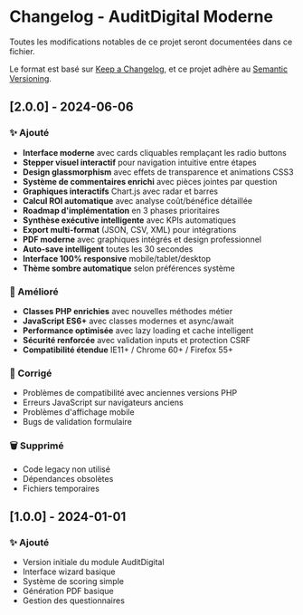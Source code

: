# Changelog - AuditDigital Moderne

Toutes les modifications notables de ce projet seront documentées dans ce fichier.

Le format est basé sur [Keep a Changelog](https://keepachangelog.com/fr/1.0.0/),
et ce projet adhère au [Semantic Versioning](https://semver.org/spec/v2.0.0.html).

## [2.0.0] - 2024-06-06

### ✨ Ajouté
- **Interface moderne** avec cards cliquables remplaçant les radio buttons
- **Stepper visuel interactif** pour navigation intuitive entre étapes
- **Design glassmorphism** avec effets de transparence et animations CSS3
- **Système de commentaires enrichi** avec pièces jointes par question
- **Graphiques interactifs** Chart.js avec radar et barres
- **Calcul ROI automatique** avec analyse coût/bénéfice détaillée
- **Roadmap d'implémentation** en 3 phases prioritaires
- **Synthèse exécutive intelligente** avec KPIs automatiques
- **Export multi-format** (JSON, CSV, XML) pour intégrations
- **PDF moderne** avec graphiques intégrés et design professionnel
- **Auto-save intelligent** toutes les 30 secondes
- **Interface 100% responsive** mobile/tablet/desktop
- **Thème sombre automatique** selon préférences système

### 🔧 Amélioré
- **Classes PHP enrichies** avec nouvelles méthodes métier
- **JavaScript ES6+** avec classes modernes et async/await
- **Performance optimisée** avec lazy loading et cache intelligent
- **Sécurité renforcée** avec validation inputs et protection CSRF
- **Compatibilité étendue** IE11+ / Chrome 60+ / Firefox 55+

### 🐛 Corrigé
- Problèmes de compatibilité avec anciennes versions PHP
- Erreurs JavaScript sur navigateurs anciens
- Problèmes d'affichage mobile
- Bugs de validation formulaire

### 🗑️ Supprimé
- Code legacy non utilisé
- Dépendances obsolètes
- Fichiers temporaires

## [1.0.0] - 2024-01-01

### ✨ Ajouté
- Version initiale du module AuditDigital
- Interface wizard basique
- Système de scoring simple
- Génération PDF basique
- Gestion des questionnaires

